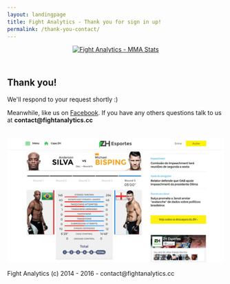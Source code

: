 ```yaml
---
layout: landingpage
title: Fight Analytics - Thank you for sign in up!
permalink: /thank-you-contact/
---
```



<header class="navbar-free-trial">
    <nav class="navbar navbar-landing navbar-inverse">
        <div class="container">
            <div class="navbar-header">
                <a class="navbar-brand" href="http://fightanalytics.cc">
                    <img alt="Fight Analytics - MMA Stats" src="{{ '/images/fight-analytics-logo.png' | prepend: site.baseurl }}">
                </a>
            </div>
        </div>
    </nav>
</header>
<article>
    <div class="header-landing header-landing-thanks">
        <div class="container">
            <div class="inner-text col-md-6 col-md-offset-3">
                <h1>Thank you!</h1>
                <p>We'll respond to your request shortly :)</strong></p>  
                <p>Meanwhile, like us on <a href="https://www.facebook.com/fightanalytics/" target="_blank">Facebook</a>. If you have any others questions talk to us at <strong>contact@fightanalytics.cc</strong></a></p>
                <br>
                <div class="mockup">
                    <div class="mockup-header">
                        <span class="glyphicon glyphicon-menu-hamburger pull-right" aria-hidden="true"></span>
                        <div class="mc-button-group">
                            <div class="mc-button mc-button-order-1"></div>
                            <div class="mc-button mc-button-order-2"></div>
                            <div class="mc-button mc-button-order-3"></div>
                        </div>
                        <div class="f-search-group">
                            <div class="f-search-input"></div>
                        </div>
                    </div>
                    <div class="mockup-body">
                        <img src="/images/mockup-zero-hora.jpg" alt="Live MMA stats data feed demonstration">
                    </div>
                </div>
            </div>
        </div>
    </div>
    <div class="container">
        <div class="row">
        </div>
    </div>  
</article>

<div class="footer-landing">
    <p>Fight Analytics (c) 2014 - 2016 - contact@fightanalytics.cc</p>
</div>